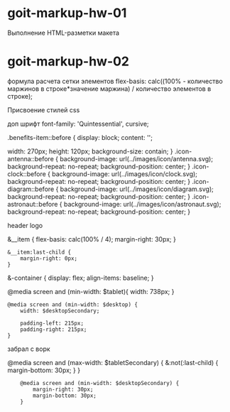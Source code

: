 # goit-markup-hw-01

Выполнение HTML-разметки макета

# goit-markup-hw-02

формула расчета сетки элементов
flex-basis: calc((100% - количество маржинов в строке\*значение маржина) / количество элементов в строке);

Присвоение стилей css

доп шрифт
font-family: 'Quintessential', cursive;

.benefits-item::before {
display: block;
content: '';

width: 270px;
height: 120px;
background-size: contain;
}
.icon-antennа::before {
background-image: url(../images/icon/antenna.svg);
background-repeat: no-repeat;
background-position: center;
}
.icon-clock::before {
background-image: url(../images/icon/clock.svg);
background-repeat: no-repeat;
background-position: center;
}
.icon-diagram::before {
background-image: url(../images/icon/diagram.svg);
background-repeat: no-repeat;
background-position: center;
}
.icon-astronaut::before {
background-image: url(../images/icon/astronaut.svg);
background-repeat: no-repeat;
background-position: center;
}

header logo

&\_\_item {
flex-basis: calc(100% / 4);
margin-right: 30px;
}

    &__item:last-child {
        margin-right: 0px;
    }

&-container {
display: flex;
align-items: baseline;
}

@media screen and (min-width: $tablet){
width: 738px;
}

    @media screen and (min-width: $desktop) {
        width: $desktopSecondary;

        padding-left: 215px;
        padding-right: 215px;
    }

забрал с ворк

@media screen and (max-width: $tabletSecondary) {
&:not(:last-child) {
margin-bottom: 30px;
}
}

        @media screen and (min-width: $desktopSecondary) {
            margin-right: 30px;
            margin-bottom: 30px;
        }
